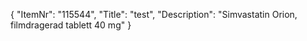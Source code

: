 {
  "ItemNr": "115544",
  "Title": "test",
  "Description": "Simvastatin Orion, filmdragerad tablett 40 mg"
}